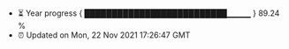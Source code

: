 - ⏳ Year progress { ██████████████████████████▁▁▁▁ } 89.24 %
- ⏰ Updated on Mon, 22 Nov 2021 17:26:47 GMT

